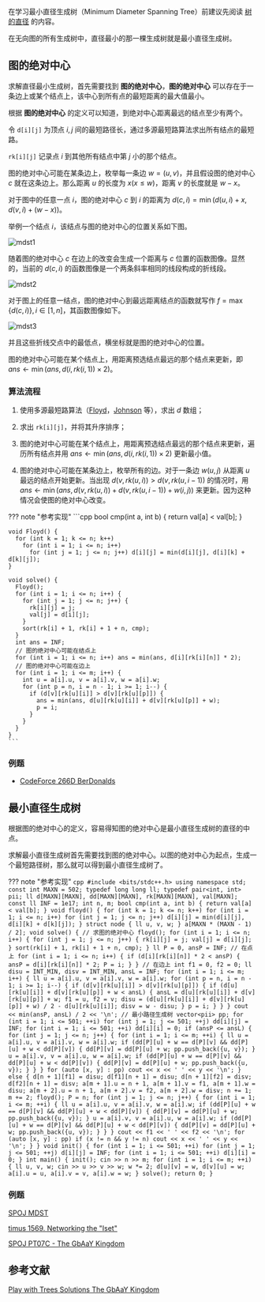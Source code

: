 在学习最小直径生成树（Minimum Diameter Spanning Tree）前建议先阅读 [树的直径](./tree-diameter.md) 的内容。

在无向图的所有生成树中，直径最小的那一棵生成树就是最小直径生成树。

## 图的绝对中心

求解直径最小生成树，首先需要找到 **图的绝对中心**，**图的绝对中心** 可以存在于一条边上或某个结点上，该中心到所有点的最短距离的最大值最小。

根据 **图的绝对中心** 的定义可以知道，到绝对中心距离最远的结点至少有两个。

令 `d[i][j]` 为顶点 $i,j$ 间的最短路径长，通过多源最短路算法求出所有结点的最短路。

`rk[i][j]` 记录点 $i$ 到其他所有结点中第 $j$ 小的那个结点。

图的绝对中心可能在某条边上，枚举每一条边 $w=(u,v)$，并且假设图的绝对中心 $c$ 就在这条边上。那么距离 $u$ 的长度为 $x$($x \leq w$)，距离 $v$ 的长度就是 $w - x$。

对于图中的任意一点 $i$，图的绝对中心 $c$ 到 $i$ 的距离为 $d(c,i)=\min(d(u,i) + x, d(v,i) + (w - x))$。

举例一个结点 $i$，该结点与图的绝对中心的位置关系如下图。

![mdst1](./images/mdst-1.png)

随着图的绝对中心 $c$ 在边上的改变会生成一个距离与 $c$ 位置的函数图像。显然的，当前的 $d(c,i)$ 的函数图像是一个两条斜率相同的线段构成的折线段。

![mdst2](./images/mdst-2.png)

对于图上的任意一结点，图的绝对中心到最远距离结点的函数就写作 $f = \max\{ d(c,i)\},i \in[1,n]$，其函数图像如下。

![mdst3](./images/mdst-3.png)

并且这些折线交点中的最低点，横坐标就是图的绝对中心的位置。

图的绝对中心可能在某个结点上，用距离预选结点最远的那个结点来更新，即 $\textit{ans}\leftarrow \min(\textit{ans},d(i,\textit{rk}(i,1))\times 2)$。

### 算法流程

1. 使用多源最短路算法（[Floyd](shortest-path.md#floyd)，[Johnson](shortest-path.md#johnson) 等），求出 $d$ 数组；

2. 求出 `rk[i][j]`，并将其升序排序；

3. 图的绝对中心可能在某个结点上，用距离预选结点最远的那个结点来更新，遍历所有结点并用 $\textit{ans}\leftarrow \min(\textit{ans},d(i,\textit{rk}(i,1)) \times 2)$ 更新最小值。

4. 图的绝对中心可能在某条边上，枚举所有的边。对于一条边 $w(u,j)$ 从距离 $u$ 最远的结点开始更新。当出现 $d(v,\textit{rk}(u,i)) > d(v,\textit{rk}(u,i-1))$ 的情况时，用 $\textit{ans}\leftarrow  \min(\textit{ans}, d(v,\textit{rk}(u,i))+d(v,\textit{rk}(u,i-1))+w(i,j))$ 来更新。因为这种情况会使图的绝对中心改变。

??? note "参考实现"
    ```cpp
    bool cmp(int a, int b) { return val[a] < val[b]; }
    
    void Floyd() {
      for (int k = 1; k <= n; k++)
        for (int i = 1; i <= n; i++)
          for (int j = 1; j <= n; j++) d[i][j] = min(d[i][j], d[i][k] + d[k][j]);
    }
    
    void solve() {
      Floyd();
      for (int i = 1; i <= n; i++) {
        for (int j = 1; j <= n; j++) {
          rk[i][j] = j;
          val[j] = d[i][j];
        }
        sort(rk[i] + 1, rk[i] + 1 + n, cmp);
      }
      int ans = INF;
      // 图的绝对中心可能在结点上
      for (int i = 1; i <= n; i++) ans = min(ans, d[i][rk[i][n]] * 2);
      // 图的绝对中心可能在边上
      for (int i = 1; i <= m; i++) {
        int u = a[i].u, v = a[i].v, w = a[i].w;
        for (int p = n, i = n - 1; i >= 1; i--) {
          if (d[v][rk[u][i]] > d[v][rk[u][p]]) {
            ans = min(ans, d[u][rk[u][i]] + d[v][rk[u][p]] + w);
            p = i;
          }
        }
      }
    }
    ```

### 例题

- [CodeForce 266D BerDonalds](https://codeforces.ml/contest/266/problem/D)

## 最小直径生成树

根据图的绝对中心的定义，容易得知图的绝对中心是最小直径生成树的直径的中点。

求解最小直径生成树首先需要找到图的绝对中心。以图的绝对中心为起点，生成一个最短路径树，那么就可以得到最小直径生成树了。

??? note "参考实现"
    ```cpp
    #include <bits/stdc++.h>
    using namespace std;
    const int MAXN = 502;
    typedef long long ll;
    typedef pair<int, int> pii;
    ll d[MAXN][MAXN], dd[MAXN][MAXN], rk[MAXN][MAXN], val[MAXN];
    const ll INF = 1e17;
    int n, m;
    bool cmp(int a, int b) { return val[a] < val[b]; }
    void floyd() {
      for (int k = 1; k <= n; k++)
        for (int i = 1; i <= n; i++)
          for (int j = 1; j <= n; j++) d[i][j] = min(d[i][j], d[i][k] + d[k][j]);
    }
    struct node {
      ll u, v, w;
    } a[MAXN * (MAXN - 1) / 2];
    void solve() {
      // 求图的绝对中心
      floyd();
      for (int i = 1; i <= n; i++) {
        for (int j = 1; j <= n; j++) {
          rk[i][j] = j;
          val[j] = d[i][j];
        }
        sort(rk[i] + 1, rk[i] + 1 + n, cmp);
      }
      ll P = 0, ansP = INF;
      // 在点上
      for (int i = 1; i <= n; i++) {
        if (d[i][rk[i][n]] * 2 < ansP) {
          ansP = d[i][rk[i][n]] * 2;
          P = i;
        }
      }
      // 在边上
      int f1 = 0, f2 = 0;
      ll disu = INT_MIN, disv = INT_MIN, ansL = INF;
      for (int i = 1; i <= m; i++) {
        ll u = a[i].u, v = a[i].v, w = a[i].w;
        for (int p = n, i = n - 1; i >= 1; i--) {
          if (d[v][rk[u][i]] > d[v][rk[u][p]]) {
            if (d[u][rk[u][i]] + d[v][rk[u][p]] + w < ansL) {
              ansL = d[u][rk[u][i]] + d[v][rk[u][p]] + w;
              f1 = u, f2 = v;
              disu = (d[u][rk[u][i]] + d[v][rk[u][p]] + w) / 2 - d[u][rk[u][i]];
              disv = w - disu;
            }
            p = i;
          }
        }
      }
      cout << min(ansP, ansL) / 2 << '\n';
      // 最小路径生成树
      vector<pii> pp;
      for (int i = 1; i <= 501; ++i)
        for (int j = 1; j <= 501; ++j) dd[i][j] = INF;
      for (int i = 1; i <= 501; ++i) dd[i][i] = 0;
      if (ansP <= ansL) {
        for (int j = 1; j <= n; j++) {
          for (int i = 1; i <= m; ++i) {
            ll u = a[i].u, v = a[i].v, w = a[i].w;
            if (dd[P][u] + w == d[P][v] && dd[P][u] + w < dd[P][v]) {
              dd[P][v] = dd[P][u] + w;
              pp.push_back({u, v});
            }
            u = a[i].v, v = a[i].u, w = a[i].w;
            if (dd[P][u] + w == d[P][v] && dd[P][u] + w < dd[P][v]) {
              dd[P][v] = dd[P][u] + w;
              pp.push_back({u, v});
            }
          }
        }
        for (auto [x, y] : pp) cout << x << ' ' << y << '\n';
      } else {
        d[n + 1][f1] = disu;
        d[f1][n + 1] = disu;
        d[n + 1][f2] = disv;
        d[f2][n + 1] = disv;
        a[m + 1].u = n + 1, a[m + 1].v = f1, a[m + 1].w = disu;
        a[m + 2].u = n + 1, a[m + 2].v = f2, a[m + 2].w = disv;
        n += 1;
        m += 2;
        floyd();
        P = n;
        for (int j = 1; j <= n; j++) {
          for (int i = 1; i <= m; ++i) {
            ll u = a[i].u, v = a[i].v, w = a[i].w;
            if (dd[P][u] + w == d[P][v] && dd[P][u] + w < dd[P][v]) {
              dd[P][v] = dd[P][u] + w;
              pp.push_back({u, v});
            }
            u = a[i].v, v = a[i].u, w = a[i].w;
            if (dd[P][u] + w == d[P][v] && dd[P][u] + w < dd[P][v]) {
              dd[P][v] = dd[P][u] + w;
              pp.push_back({u, v});
            }
          }
        }
        cout << f1 << ' ' << f2 << '\n';
        for (auto [x, y] : pp)
          if (x != n && y != n) cout << x << ' ' << y << '\n';
      }
    }
    void init() {
      for (int i = 1; i <= 501; ++i)
        for (int j = 1; j <= 501; ++j) d[i][j] = INF;
      for (int i = 1; i <= 501; ++i) d[i][i] = 0;
    }
    int main() {
      init();
      cin >> n >> m;
      for (int i = 1; i <= m; ++i) {
        ll u, v, w;
        cin >> u >> v >> w;
        w *= 2;
        d[u][v] = w, d[v][u] = w;
        a[i].u = u, a[i].v = v, a[i].w = w;
      }
      solve();
      return 0;
    }
    ```

### 例题

[SPOJ MDST](https://www.spoj.com/problems/MDST/)

[timus 1569. Networking the "Iset"](https://acm.timus.ru/problem.aspx?space=1&num=1569)

[SPOJ PT07C - The GbAaY Kingdom](https://www.spoj.com/problems/PT07C)

## 参考文献

[Play with Trees Solutions The GbAaY Kingdom](https://adn.botao.hu/adn-backup/blog/attachments/month_0705/32007531153238.pdf)
